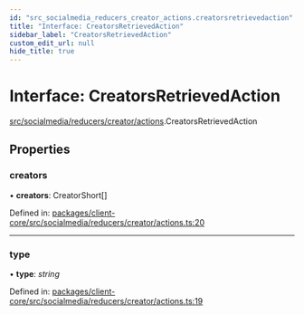 ```yaml
---
id: "src_socialmedia_reducers_creator_actions.creatorsretrievedaction"
title: "Interface: CreatorsRetrievedAction"
sidebar_label: "CreatorsRetrievedAction"
custom_edit_url: null
hide_title: true
---
```


# Interface: CreatorsRetrievedAction

[src/socialmedia/reducers/creator/actions](../modules/src_socialmedia_reducers_creator_actions.md).CreatorsRetrievedAction

## Properties

### creators

• **creators**: CreatorShort[]

Defined in: [packages/client-core/src/socialmedia/reducers/creator/actions.ts:20](https://github.com/xr3ngine/xr3ngine/blob/77d12cea0/packages/client-core/src/socialmedia/reducers/creator/actions.ts#L20)

___

### type

• **type**: *string*

Defined in: [packages/client-core/src/socialmedia/reducers/creator/actions.ts:19](https://github.com/xr3ngine/xr3ngine/blob/77d12cea0/packages/client-core/src/socialmedia/reducers/creator/actions.ts#L19)
